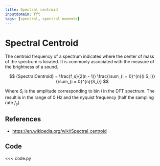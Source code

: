 ```yaml
---
title: Spectral centroid
inputdomain: fft
tags: [spectral, spectral moments]
---
```


# Spectral Centroid

The centroid frequency of a spectrum indicates where the center of mass of the spectrum is located.
It is commonly associated with the measure of the brightness of a sound.

$$
{SpectralCentroid} = \frac{f_s}{2(n - 1)} \frac{\sum_{i = 0}^{n}{i S_i}}{\sum_{i = 0}^{n}{S_i}} 
$$

Where $S_i$ is the amplitude corresponding to bin $i$ in the DFT spectrum.
The result is in the range of 0 Hz and the nyquist frequency (half the sampling rate $f_s$).

## References

- https://en.wikipedia.org/wiki/Spectral_centroid

## Code

<<< code.py
